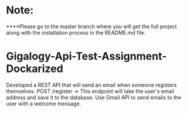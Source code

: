 # Note: 
****Please go to the master branch where you will get the full project along with the installation process in the README.md file.

# Gigalogy-Api-Test-Assignment-Dockarized
Developed a REST API that will send an email when someone registers themselves.
POST /register → This endpoint will take the user's email address and save it to the database.
Use Gmail API  to send emails to the user with a welcome message.
